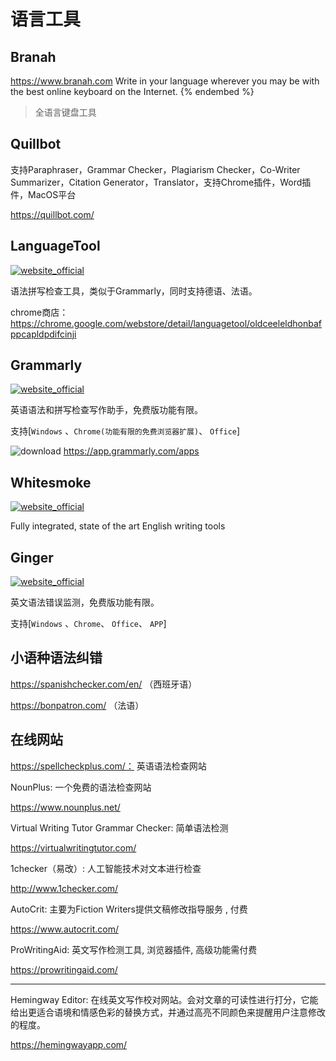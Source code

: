 # 语言工具

## Branah

https://www.branah.com
Write in your language wherever you may be with the best online keyboard on the Internet.
{% endembed %}

> 全语言键盘工具

## Quillbot

支持Paraphraser，Grammar Checker，Plagiarism Checker，Co-Writer
Summarizer，Citation Generator，Translator，支持Chrome插件，Word插件，MacOS平台

https://quillbot.com/

## LanguageTool

[![website_official](https://gitbook07.oss-cn-hangzhou.aliyuncs.com/website_official.svg)](https://languagetool.org/)

语法拼写检查工具，类似于Grammarly，同时支持德语、法语。

chrome商店： https://chrome.google.com/webstore/detail/languagetool/oldceeleldhonbafppcapldpdifcinji

## Grammarly

[![website_official](https://gitbook07.oss-cn-hangzhou.aliyuncs.com/website_official.svg)](https://www.grammarly.com)

英语语法和拼写检查写作助手，免费版功能有限。

支持[`Windows` 、`Chrome(功能有限的免费浏览器扩展)`、 `Office`]

![download](https://gitbook07.oss-cn-hangzhou.aliyuncs.com/download.svg) https://app.grammarly.com/apps

## Whitesmoke

 [![website_official](https://gitbook07.oss-cn-hangzhou.aliyuncs.com/website_official.svg)](http://www.whitesmoke.com/)

Fully integrated, state of the art English writing tools

## Ginger

[![website_official](https://gitbook07.oss-cn-hangzhou.aliyuncs.com/website_official.svg)](https://www.gingersoftware.com/grammarcheck#)

英文语法错误监测，免费版功能有限。

支持[`Windows` 、`Chrome`、 `Office`、 `APP`]

## 小语种语法纠错

https://spanishchecker.com/en/ （西班牙语）

https://bonpatron.com/ （法语）

## 在线网站

https://spellcheckplus.com/： 英语语法检查网站

NounPlus: 一个免费的语法检查网站

https://www.nounplus.net/

Virtual Writing Tutor Grammar Checker: 简单语法检测

https://virtualwritingtutor.com/

1checker（易改）: 人工智能技术对文本进行检查

http://www.1checker.com/

AutoCrit:  主要为Fiction Writers提供文稿修改指导服务 , 付费

https://www.autocrit.com/

ProWritingAid: 英文写作检测工具, 浏览器插件, 高级功能需付费

https://prowritingaid.com/

----

Hemingway Editor:   在线英文写作校对网站。会对文章的可读性进行打分，它能给出更适合语境和情感色彩的替换方式，并通过高亮不同颜色来提醒用户注意修改的程度。

https://hemingwayapp.com/

